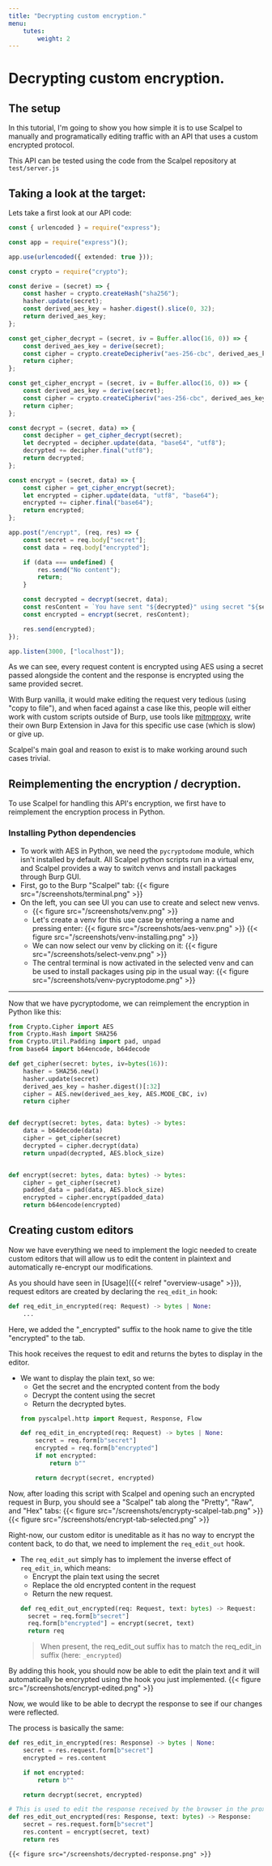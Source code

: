 ```yaml
---
title: "Decrypting custom encryption."
menu:
    tutes:
        weight: 2
---
```


# Decrypting custom encryption.

## The setup

In this tutorial, I'm going to show you how simple it is to use Scalpel to manually and programatically editing traffic with an API that uses a custom encrypted protocol.

This API can be tested using the code from the Scalpel repository at `test/server.js`

## Taking a look at the target:

Lets take a first look at our API code:
```ts
const { urlencoded } = require("express");

const app = require("express")();

app.use(urlencoded({ extended: true }));

const crypto = require("crypto");

const derive = (secret) => {
	const hasher = crypto.createHash("sha256");
	hasher.update(secret);
	const derived_aes_key = hasher.digest().slice(0, 32);
	return derived_aes_key;
};

const get_cipher_decrypt = (secret, iv = Buffer.alloc(16, 0)) => {
	const derived_aes_key = derive(secret);
	const cipher = crypto.createDecipheriv("aes-256-cbc", derived_aes_key, iv);
	return cipher;
};

const get_cipher_encrypt = (secret, iv = Buffer.alloc(16, 0)) => {
	const derived_aes_key = derive(secret);
	const cipher = crypto.createCipheriv("aes-256-cbc", derived_aes_key, iv);
	return cipher;
};

const decrypt = (secret, data) => {
	const decipher = get_cipher_decrypt(secret);
	let decrypted = decipher.update(data, "base64", "utf8");
	decrypted += decipher.final("utf8");
	return decrypted;
};

const encrypt = (secret, data) => {
	const cipher = get_cipher_encrypt(secret);
	let encrypted = cipher.update(data, "utf8", "base64");
	encrypted += cipher.final("base64");
	return encrypted;
};

app.post("/encrypt", (req, res) => {
	const secret = req.body["secret"];
	const data = req.body["encrypted"];

	if (data === undefined) {
		res.send("No content");
		return;
	}

	const decrypted = decrypt(secret, data);
	const resContent = `You have sent "${decrypted}" using secret "${secret}"`;
	const encrypted = encrypt(secret, resContent);

	res.send(encrypted);
});

app.listen(3000, ["localhost"]);
```
As we can see, every request content is encrypted using AES using a secret passed alongside the content and the response is encrypted using the same provided secret.

With Burp vanilla, it would make editing the request very tedious (using "copy to file"), and when faced against a case like this, people will either work with custom scripts outside of Burp, use tools like [mitmproxy](https://docs.mitmproxy.org/stable/), write their own Burp Extension in Java for this specific use case (which is slow) or give up.

Scalpel's main goal and reason to exist is to make working around such cases trivial.

## Reimplementing the encryption / decryption.
To use Scalpel for handling this API's encryption, we first have to reimplement the encryption process in Python.


### Installing Python dependencies
- To work with AES in Python, we need the `pycryptodome` module, which isn't installed by default.
All Scalpel python scripts run in a virtual env, and Scalpel provides a way to switch venvs and install packages through Burp GUI.
- First, go to the Burp "Scalpel" tab:
  {{< figure src="/screenshots/terminal.png" >}}
- On the left, you can see UI you can use to create and select new venvs.
  - {{< figure src="/screenshots/venv.png" >}}
  - Let's create a venv for this use case by entering a name and pressing enter:
    {{< figure src="/screenshots/aes-venv.png" >}}
    {{< figure src="/screenshots/venv-installing.png" >}}
  - We can now select our venv by clicking on it:
    {{< figure src="/screenshots/select-venv.png" >}}
  - The central terminal is now activated in the selected venv and can be used to install packages using pip in the usual way:
    {{< figure src="/screenshots/venv-pycryptodome.png" >}}


---
Now that we have pycryptodome, we can reimplement the encryption in Python like this:
```python
from Crypto.Cipher import AES
from Crypto.Hash import SHA256
from Crypto.Util.Padding import pad, unpad
from base64 import b64encode, b64decode

def get_cipher(secret: bytes, iv=bytes(16)):
    hasher = SHA256.new()
    hasher.update(secret)
    derived_aes_key = hasher.digest()[:32]
    cipher = AES.new(derived_aes_key, AES.MODE_CBC, iv)
    return cipher


def decrypt(secret: bytes, data: bytes) -> bytes:
    data = b64decode(data)
    cipher = get_cipher(secret)
    decrypted = cipher.decrypt(data)
    return unpad(decrypted, AES.block_size)


def encrypt(secret: bytes, data: bytes) -> bytes:
    cipher = get_cipher(secret)
    padded_data = pad(data, AES.block_size)
    encrypted = cipher.encrypt(padded_data)
    return b64encode(encrypted)
```

## Creating custom editors
Now we have everything we need to implement the logic needed to create custom editors that will allow us to edit the content in plaintext and automatically re-encrypt our modifications.

As you should have seen in [Usage]({{< relref "overview-usage" >}}), request editors are created by declaring the `req_edit_in` hook:
```python
def req_edit_in_encrypted(req: Request) -> bytes | None:
    ...
```
Here, we added the "_encrypted" suffix to the hook name to give the title "encrypted" to the tab.

This hook receives the request to edit and returns the bytes to display in the editor.
- We want to display the plain text, so we:
  - Get the secret and the encrypted content from the body
  - Decrypt the content using the secret
  - Return the decrypted bytes.
  ```python
  from pyscalpel.http import Request, Response, Flow

  def req_edit_in_encrypted(req: Request) -> bytes | None:
      secret = req.form[b"secret"]
      encrypted = req.form[b"encrypted"]
      if not encrypted:
          return b""

      return decrypt(secret, encrypted)
  ```

Now, after loading this script with Scalpel and opening such an encrypted request in Burp, you should see a "Scalpel" tab along the "Pretty", "Raw", and "Hex" tabs:
  {{< figure src="/screenshots/encrypty-scalpel-tab.png" >}}
  {{< figure src="/screenshots/encrypt-tab-selected.png" >}}

Right-now, our custom editor is uneditable as it has no way to encrypt the content back, to do that, we need to implement the `req_edit_out` hook.

- The `req_edit_out` simply has to implement the inverse effect of `req_edit_in`, which means:
  - Encrypt the plain text using the secret
  - Replace the old encrypted content in the request
  - Return the new request.
  ```python
  def req_edit_out_encrypted(req: Request, text: bytes) -> Request:
    secret = req.form[b"secret"]
    req.form[b"encrypted"] = encrypt(secret, text)
    return req
  ```
  > When present, the req_edit_out suffix has to match the req_edit_in suffix (here: `_encrypted`)

By adding this hook, you should now be able to edit the plain text and it will automatically be encrypted using the hook you just implemented.
  {{< figure src="/screenshots/encrypt-edited.png" >}}

Now, we would like to be able to decrypt the response to see if our changes were reflected.

The process is basically the same:
```python
def res_edit_in_encrypted(res: Response) -> bytes | None:
    secret = res.request.form[b"secret"]
    encrypted = res.content

    if not encrypted:
        return b""

    return decrypt(secret, encrypted)

# This is used to edit the response received by the browser in the proxy, but is useless in Repeater/Logger.
def res_edit_out_encrypted(res: Response, text: bytes) -> Response:
    secret = res.request.form[b"secret"]
    res.content = encrypt(secret, text)
    return res
```
    {{< figure src="/screenshots/decrypted-response.png" >}}

